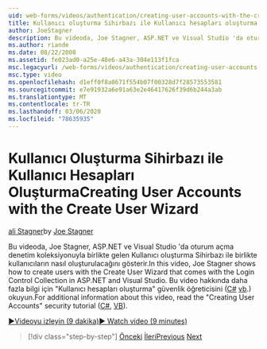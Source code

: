 ```yaml
---
uid: web-forms/videos/authentication/creating-user-accounts-with-the-create-user-wizard
title: Kullanıcı oluşturma Sihirbazı ile Kullanıcı hesapları oluşturma | Microsoft Docs
author: JoeStagner
description: Bu videoda, Joe Stagner, ASP.NET ve Visual Studio 'da oturum açma denetim koleksiyonuyla birlikte gelen Kullanıcı oluşturma Sihirbazı ile birlikte kullanıcıların nasıl oluşturulacağını gösterir. F...
ms.author: riande
ms.date: 08/22/2008
ms.assetid: fe023ad0-a25e-48e6-a43a-304e113f1fca
msc.legacyurl: /web-forms/videos/authentication/creating-user-accounts-with-the-create-user-wizard
msc.type: video
ms.openlocfilehash: d1eff0f8a0671f554b07f00328d7f28573553581
ms.sourcegitcommit: e7e91932a6e91a63e2e46417626f39d6b244a3ab
ms.translationtype: MT
ms.contentlocale: tr-TR
ms.lasthandoff: 03/06/2020
ms.locfileid: "78635935"
---
```

# <a name="creating-user-accounts-with-the-create-user-wizard"></a><span data-ttu-id="e2552-104">Kullanıcı Oluşturma Sihirbazı ile Kullanıcı Hesapları Oluşturma</span><span class="sxs-lookup"><span data-stu-id="e2552-104">Creating User Accounts with the Create User Wizard</span></span>

<span data-ttu-id="e2552-105">[ali Stagner](https://github.com/JoeStagner)</span><span class="sxs-lookup"><span data-stu-id="e2552-105">by [Joe Stagner](https://github.com/JoeStagner)</span></span>

<span data-ttu-id="e2552-106">Bu videoda, Joe Stagner, ASP.NET ve Visual Studio 'da oturum açma denetim koleksiyonuyla birlikte gelen Kullanıcı oluşturma Sihirbazı ile birlikte kullanıcıların nasıl oluşturulacağını gösterir.</span><span class="sxs-lookup"><span data-stu-id="e2552-106">In this video, Joe Stagner shows how to create users with the Create User Wizard that comes with the Login Control Collection in ASP.NET and Visual Studio.</span></span> <span data-ttu-id="e2552-107">Bu video hakkında daha fazla bilgi için "Kullanıcı hesapları oluşturma" güvenlik öğreticisini ([C#](../../overview/older-versions-security/membership/creating-user-accounts-cs.md) [vb](../../overview/older-versions-security/membership/creating-user-accounts-vb.md).) okuyun.</span><span class="sxs-lookup"><span data-stu-id="e2552-107">For additional information about this video, read the "Creating User Accounts" security tutorial ([C#](../../overview/older-versions-security/membership/creating-user-accounts-cs.md), [VB](../../overview/older-versions-security/membership/creating-user-accounts-vb.md)).</span></span>

[<span data-ttu-id="e2552-108">&#9654;Videoyu izleyin (9 dakika)</span><span class="sxs-lookup"><span data-stu-id="e2552-108">&#9654; Watch video (9 minutes)</span></span>](https://channel9.msdn.com/Blogs/ASP-NET-Site-Videos/creating-user-accounts-with-the-create-user-wizard)

> [!div class="step-by-step"]
> <span data-ttu-id="e2552-109">[Önceki](changing-membership-settings-in-the-default-membership-schema.md)
> [İleri](creating-user-accounts-programmatically.md)</span><span class="sxs-lookup"><span data-stu-id="e2552-109">[Previous](changing-membership-settings-in-the-default-membership-schema.md)
[Next](creating-user-accounts-programmatically.md)</span></span>
